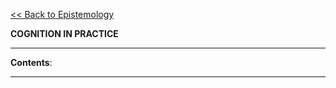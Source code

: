 [<< Back to Epistemology](https://pranigopu.github.io/philosophy/epistemology)

**COGNITION IN PRACTICE**

---

**Contents**:

---

